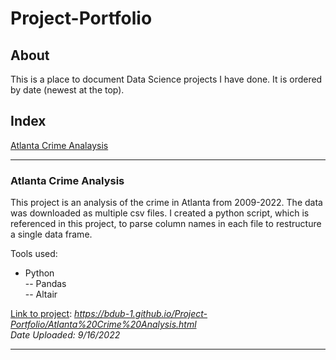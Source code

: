 # Project-Portfolio
## About
This is a place to document Data Science projects I have done.
It is ordered by date (newest at the top).  
## Index
[Atlanta Crime Analaysis](https://bdub-1.github.io/Project-Portfolio/#atlanta-crime-analysis)
_______________________________________________________________________________________________________________________________________________________________________
### Atlanta Crime Analysis 
This project is an analysis of the crime in Atlanta from 2009-2022. The data was downloaded as multiple csv files.  I created a python script, which is referenced in this project, to parse column names in each file to restructure a single data frame.

Tools used:
- Python  
-- Pandas  
-- Altair  

[Link to project](https://bdub-1.github.io/Project-Portfolio/Atlanta%20Crime%20Analysis.html): *https://bdub-1.github.io/Project-Portfolio/Atlanta%20Crime%20Analysis.html*  
*Date Uploaded: 9/16/2022*  
____________________________________________________________________________________________________________________________________________________________________
